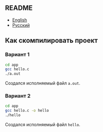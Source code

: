 ## README

- [English](README.md)
- [Русский](README-ru.md)

## Как скомпилировать проект

### Вариант 1

```bash
cd app
gcc hello.c
./a.out
```

Создался исполняемый файл `a.out`.

### Вариант 2

```bash
cd app
gcc hello.c -o hello
./hello
```

Создался исполняемый файл `hello`.